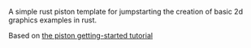 A simple rust piston template for jumpstarting the creation of basic 2d graphics examples in rust. 

Based on [the piston getting-started tutorial](https://github.com/PistonDevelopers/Piston-Tutorials/tree/master/getting-started)
